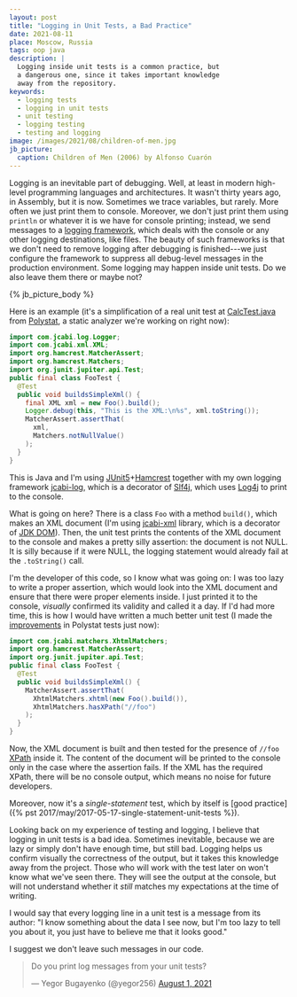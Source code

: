 ```yaml
---
layout: post
title: "Logging in Unit Tests, a Bad Practice"
date: 2021-08-11
place: Moscow, Russia
tags: oop java
description: |
  Logging inside unit tests is a common practice, but
  a dangerous one, since it takes important knowledge
  away from the repository.
keywords:
  - logging tests
  - logging in unit tests
  - unit testing
  - logging testing
  - testing and logging
image: /images/2021/08/children-of-men.jpg
jb_picture:
  caption: Children of Men (2006) by Alfonso Cuarón
---
```


Logging is an inevitable part of debugging. Well, at least in modern
high-level programming languages and architectures. It wasn't thirty
years ago, in Assembly, but it is now. Sometimes we trace variables,
but rarely. More often we just print them to console. Moreover, we don't
just print them using `println` or whatever it is we have for console
printing; instead, we send messages to a
[logging framework](https://en.wikipedia.org/wiki/Java_logging_framework), which deals with
the console or any other logging destinations, like files. The beauty
of such frameworks is that we don't need to remove logging after debugging
is finished---we just configure the framework to suppress all debug-level
messages in the production environment. Some logging may happen
inside unit tests. Do we also leave them there or maybe not?

<!--more-->

{% jb_picture_body %}

Here is an example (it's a simplification of a real unit test at
[CalcTest.java](https://github.com/polystat/polystat/blob/0.0.1/src/test/java/org/polystat/far/CalcTest.java)
from [Polystat](https://www.polystat.org), a static analyzer we're working on right now):

```java
import com.jcabi.log.Logger;
import com.jcabi.xml.XML;
import org.hamcrest.MatcherAssert;
import org.hamcrest.Matchers;
import org.junit.jupiter.api.Test;
public final class FooTest {
  @Test
  public void buildsSimpleXml() {
    final XML xml = new Foo().build();
    Logger.debug(this, "This is the XML:\n%s", xml.toString());
    MatcherAssert.assertThat(
      xml,
      Matchers.notNullValue()
    );
  }
}
```

This is Java and I'm using [JUnit5](https://junit.org/junit5/)+[Hamcrest](http://hamcrest.org/)
together with my own logging framework
[jcabi-log](https://log.jcabi.com), which is a decorator of
[Slf4j](https://www.slf4j.org/), which uses [Log4j](https://logging.apache.org/log4j/2.x/) to print to
the console.

What is going on here? There is a class `Foo` with a method `build()`, which
makes an XML document (I'm using [jcabi-xml](https://xml.jcabi.com) library, which is a decorator of
[JDK DOM](https://docs.oracle.com/javase/8/docs/api/org/w3c/dom/package-summary.html)).
Then, the unit test prints the contents of the XML document to
the console and makes a pretty silly assertion: the document is not NULL.
It is silly because if it were NULL, the logging statement
would already fail at the `.toString()` call.

I'm the developer of this code, so I know what was going on: I was too lazy
to write a proper assertion, which would look into the XML document
and ensure that there were proper elements inside. I just printed it to the
console, _visually_ confirmed its validity and called it a day.
If I'd had more time, this is how I would have written a much better unit test
(I made the [improvements](https://github.com/polystat/polystat/issues/10) in Polystat tests just now):

```java
import com.jcabi.matchers.XhtmlMatchers;
import org.hamcrest.MatcherAssert;
import org.junit.jupiter.api.Test;
public final class FooTest {
  @Test
  public void buildsSimpleXml() {
    MatcherAssert.assertThat(
      XhtmlMatchers.xhtml(new Foo().build()),
      XhtmlMatchers.hasXPath("//foo")
    );
  }
}
```

Now, the XML document is built and then tested for the presence of `//foo`
[XPath](https://en.wikipedia.org/wiki/XPath) inside it.
The content of the document will be printed to the console
only in the case where the assertion fails. If the XML has the required
XPath, there will be no console output, which means no noise for future
developers.

Moreover, now it's a _single-statement_ test, which by itself is
[good practice]({% pst 2017/may/2017-05-17-single-statement-unit-tests %}).

Looking back on my experience of testing and logging,
I believe that logging in unit tests is a bad idea. Sometimes
inevitable, because we are lazy or simply don't have enough time, but still bad.
Logging helps us confirm visually the correctness of the output,
but it takes this knowledge away from the project. Those who will work with
the test later on won't know what we've seen there. They will
see the output at the console, but will not understand whether it _still_ matches
my expectations at the time of writing.

I would say that every logging line in a unit test is a message from its author:
"I know something about the data I see now, but I'm too lazy to tell you about it,
you just have to believe me that it looks good."

I suggest we don't leave such messages in our code.

<blockquote class="twitter-tweet"><p lang="en" dir="ltr">Do you print log messages from your unit tests?</p>&mdash; Yegor Bugayenko (@yegor256) <a href="https://twitter.com/yegor256/status/1421723724638789632?ref_src=twsrc%5Etfw">August 1, 2021</a></blockquote> <script async src="https://platform.twitter.com/widgets.js" charset="utf-8"></script>
